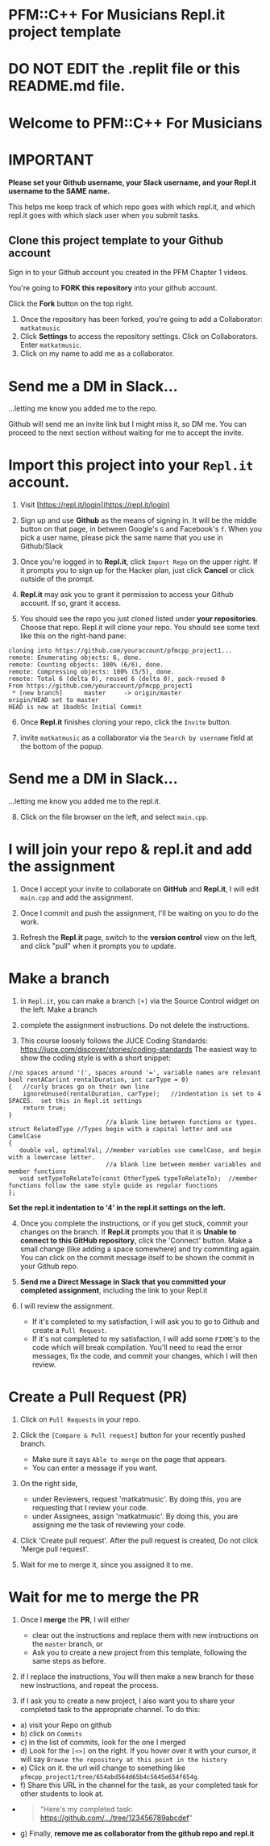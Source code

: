 # PFM::C++ For Musicians Repl.it project template
# DO NOT EDIT the .replit file or this README.md file.
# Welcome to PFM::C++ For Musicians

# IMPORTANT
**Please set your Github username, your Slack username, and your Repl.it username to the SAME name.**

This helps me keep track of which repo goes with which repl.it, and which repl.it goes with which slack user when you submit tasks.

## Clone this project template to your Github account
Sign in to your Github account you created in the PFM Chapter 1 videos.


You're going to **FORK this repository** into your github account.

Click the **Fork** button on the top right.

1) Once the repository has been forked, you're going to add a Collaborator: `matkatmusic`  
2) Click **Settings** to access the repository settings.  Click on Collaborators.  Enter `matkatmusic`. 
3) Click on my name to add me as a collaborator. 
# Send me a DM in Slack...
...letting me know you added me to the repo.

Github will send me an invite link but I might miss it, so DM me. 
You can proceed to the next section without waiting for me to accept the invite.
# Import this project into your `Repl.it` account.

1) Visit [https://repl.it/login](https://repl.it/login)
2) Sign up and use **Github** as the means of signing in. It will be the middle button on that page, in between Google's `G` and Facebook's `f`.
When you pick a user name, please pick the same name that you use in Github/Slack

3) Once you're logged in to **Repl.it**, click `Import Repo` on the upper right.  If it prompts you to sign up for the Hacker plan, just click **Cancel** or click outside of the prompt.

4) **Repl.it** may ask you to grant it permission to access your Github account.  If so, grant it access.

5) You should see the repo you just cloned listed under **your repositories**. Choose that repo.
Repl.it will clone your repo.  You should see some text like this on the right-hand pane:
```
cloning into https://github.com/youraccount/pfmcpp_project1...
remote: Enumerating objects: 6, done.
remote: Counting objects: 100% (6/6), done.
remote: Compressing objects: 100% (5/5), done.
remote: Total 6 (delta 0), reused 6 (delta 0), pack-reused 0
From https://github.com/youraccount/pfmcpp_project1
 * [new branch]      master     -> origin/master
origin/HEAD set to master
HEAD is now at 1badb5c Initial Commit
```
6) Once **Repl.it** finishes cloning your repo, click the `Invite` button.

7) invite `matkatmusic` as a collaborator via the `Search by username` field at the bottom of the popup.

# Send me a DM in Slack...
...letting me know you added me to the repl.it.

8) Click on the file browser on the left, and select `main.cpp`.

# I will join your repo & repl.it and add the assignment

1) Once I accept your invite to collaborate on **GitHub** and **Repl.it**, I will edit `main.cpp` and add the assignment.

2) Once I commit and push the assignment, I'll be waiting on you to do the work.

3) Refresh the **Repl.it** page, switch to the **version control** view on the left, and click "pull" when it prompts you to update.

# Make a branch

1) in `Repl.it`, you can make a branch `[+]` via the Source Control widget on the left.  Make a branch

2) complete the assignment instructions.  Do not delete the instructions.

3) This course loosely follows the JUCE Coding Standards: https://juce.com/discover/stories/coding-standards
The easiest way to show the coding style is with a short snippet:
```
//no spaces around '(', spaces around '=', variable names are relevant 
bool rentACar(int rentalDuration, int carType = 0)    
{   //curly braces go on their own line                                                  
    ignoreUnused(rentalDuration, carType);   //indentation is set to 4 SPACES.  set this in Repl.it settings
    return true;
}
                           //a blank line between functions or types.
struct RelatedType //Types begin with a capital letter and use CamelCase
{
   double val, optimalVal; //member variables use camelCase, and begin with a lowercase letter.
                           //a blank line between member variables and member functions
   void setTypeToRelateTo(const OtherType& typeToRelateTo);  //member functions follow the same style guide as regular functions
};
```
**Set the repl.it indentation to '4' in the repl.it settings on the left.**

4) Once you complete the instructions, or if you get stuck, commit your changes on the branch.
If **Repl.it** prompts you that it is **Unable to connect to this GitHub repository**, click the 'Connect' button.  Make a small change (like adding a space somewhere) and try commiting again.  You can click on the commit message itself to be shown the commit in your Github repo.

5) **Send me a Direct Message in Slack that you committed your completed assignment**, including the link to your Repl.it  

6) I will review the assignment.
    - If it's completed to my satisfaction, I will ask you to go to Github and create a `Pull Request`.	
    - If it's not completed to my satisfaction, I will add some `FIXME`'s to the code which will break compilation.  You'll need to read the error messages, fix the code, and commit your changes, which I will then review.

# Create a Pull Request (PR)
1) Click on `Pull Requests` in your repo.
2) Click the `[Compare & Pull request]` button for your recently pushed branch.  
    - Make sure it says `Able to merge` on the page that appears.
    - You can enter a message if you want.   
3) On the right side, 
    - under Reviewers, request 'matkatmusic'.  By doing this, you are requesting that I review your code.
    - under Assignees, assign 'matkatmusic'.  By doing this, you are assigning me the task of reviewing your code.

4) Click 'Create pull request'.  After the pull request is created, Do not click 'Merge pull request'.  
5) Wait for me to merge it, since you assigned it to me.

# Wait for me to merge the PR
1) Once I **merge** the **PR**, I will either 
    - clear out the instructions and replace them with new instructions on the `master` branch, or
    - Ask you to create a new project from this template, following the same steps as before.

2) if I replace the instructions, You will then make a new branch for these new instructions, and repeat the process.
3) if I ask you to create a new project, I also want you to share your completed task to the appropriate channel.  To do this: 
- a) visit your Repo on github
- b) click on `Commits`
- c) in the list of commits, look for the one I merged
- d) Look for the `[<>]` on the right.  If you hover over it with your cursor, it will say `Browse the repository at this point in the history`
- e) Click on it.  the url will change to something like `pfmcpp_project1/tree/654abd564d65b4c5645e654f654g`.  
- f) Share this URL in the channel for the task, as your completed task for other students to look at. 
- > "Here's my completed task: https://github.com/.../tree/123456789abcdef"
- g) Finally, **remove me as collaborator from the github repo and repl.it**
